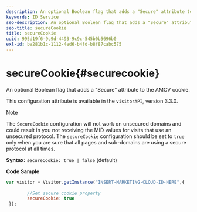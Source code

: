 ```yaml
---
description: An optional Boolean flag that adds a "Secure" attribute to the AMCV cookie.
keywords: ID Service
seo-description: An optional Boolean flag that adds a "Secure" attribute to the AMCV cookie.
seo-title: secureCookie
title: secureCookie
uuid: 995d19f6-9c9d-4493-9c9c-545b0b5696b0
exl-id: ba281b1c-1112-4ed6-b4fd-b8f87cabc575
---
```

# secureCookie{#securecookie}

An optional Boolean flag that adds a "Secure" attribute to the AMCV cookie.

This configuration attribute is available in the `visitorAPI`, version 3.3.0.

>[!NOTE]
>
>The `SecureCookie` configuration will not work on unsecured domains and could result in you not receiving the MID values for visits that use an unsecured protocol. The `secureCookie` configuration should be set to `true` only when you are sure that all pages and sub-domains are using a secure protocol at all times.

**Syntax:** `secureCookie: true | false` (default)

**Code Sample** 

```js
var visitor = Visitor.getInstance("INSERT-MARKETING-CLOUD-ID-HERE",{ 
 
        //Set secure cookie property 
        secureCookie: true 
 });
```
